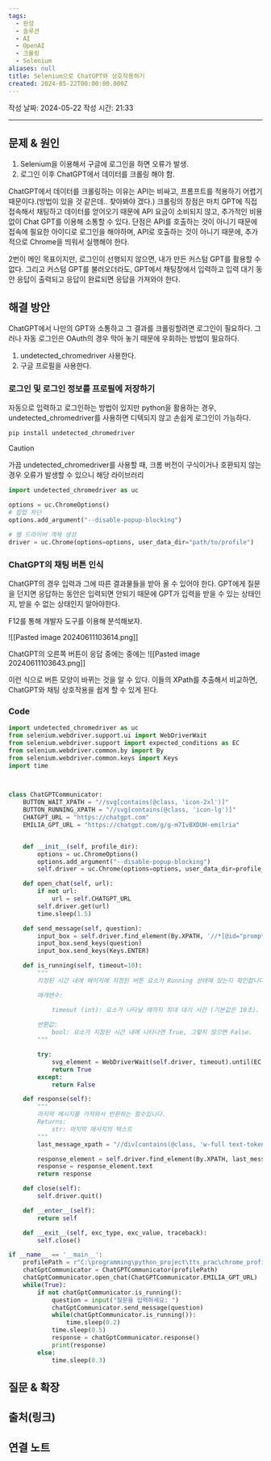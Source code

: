 ```yaml
---
tags:
  - 완성
  - 솔루션
  - AI
  - OpenAI
  - 크롤링
  - Selenium
aliases: null
title: Selenium으로 ChatGPT와 상호작용하기
created: 2024-05-22T00:00:00.000Z
---
```

작성 날짜: 2024-05-22
작성 시간: 21:33


----

## 문제 & 원인

1. Selenium을 이용해서 구글에 로그인을 하면 오류가 발생.
2. 로그인 이후 ChatGPT에서 데이터를 크롤링 해야 함.

ChatGPT에서 데이터를 크롤링하는 이유는 API는 비싸고, 프롬프트를 적용하기 어렵기 때문이다.(방법이 있을 것 같은데.. 찾아봐야 겠다.) 크롤링의 장점은 마치 GPT에 직접 접속해서 채팅하고 데이터를 얻어오기 때문에 API 요금이 소비되지 않고, 추가적인 비용 없이 Chat GPT를 이용해 소통할 수 있다. 단점은 API를 호출하는 것이 아니기 때문에 접속에 필요한 아이디로 로그인을 해야하며, API로 호출하는 것이 아니기 때문에, 추가적으로 Chrome을 띄워서 실행해야 한다.

2번이 메인 목표이지만, 로그인이 선행되지 않으면, 내가 만든 커스텀 GPT를 활용할 수 없다. 그리고 커스텀 GPT를 불러오더라도, GPT에서 채팅창에서 입력하고 입력 대기 동안 응답이 출력되고 응답이 완료되면 응답을 가져와야 한다. 
## 해결 방안

ChatGPT에서 나만의 GPT와 소통하고 그 결과를 크롤링할려면 로그인이 필요하다. 그러나 자동 로그인은 OAuth의 경우 막아 놓기 때문에 우회하는 방법이 필요하다.


1. undetected_chromedriver 사용한다.
2. 구글 프로필을 사용한다.

### 로그인 및 로그인 정보를 프로필에 저장하기

자동으로 입력하고 로그인하는 방법이 있지만 python을 활용하는 경우, undetected_chromedriver를 사용하면 디텍되지 않고 손쉽게 로그인이 가능하다.

```shell
pip install undetected_chromedriver
```

>[!caution]
>가끔 undetected_chromedriver를 사용할 때, 크롬 버전이 구식이거나 호환되지 않는 경우 오류가 발생할 수 있으니 해당 라이브러리 

```python
import undetected_chromedriver as uc

options = uc.ChromeOptions()
# 팝업 차단
options.add_argument("--disable-popup-blocking")

# 웹 드라이버 객체 생성
driver = uc.Chrome(options=options, user_data_dir="path/to/profile")
```

### ChatGPT의 채팅 버튼 인식

ChatGPT의 경우 입력과 그에 따른 결과물들을 받아 올 수 있어야 한다. GPT에게 질문을 던지면 응답하는 동안은 입력되면 안되기 때문에 GPT가 입력을 받을 수 있는 상태인지, 받을 수 없는 상태인지 알아야한다.

F12를 통해 개발자 도구를 이용해 분석해보자.

![[Pasted image 20240611103614.png]]

ChatGPT의 오른쪽 버튼이 응답 중에는 중에는
![[Pasted image 20240611103643.png]]

이런 식으로 버튼 모양이 바뀌는 것을 알 수 있다. 이들의 XPath를 추출해서 비교하면, ChatGPT와 채팅 상호작용을 쉽게 할 수 있게 된다.

### Code

```python
import undetected_chromedriver as uc
from selenium.webdriver.support.ui import WebDriverWait
from selenium.webdriver.support import expected_conditions as EC
from selenium.webdriver.common.by import By
from selenium.webdriver.common.keys import Keys
import time

  

class ChatGPTCommunicator:
	BUTTON_WAIT_XPATH = "//svg[contains(@class, 'icon-2xl')]"
	BUTTON_RUNNING_XPATH = "//svg[contains(@class, 'icon-lg')]"
	CHATGPT_URL = "https://chatgpt.com"
	EMILIA_GPT_URL = "https://chatgpt.com/g/g-m7IvBXDUH-emilria"


	def __init__(self, profile_dir):
		options = uc.ChromeOptions()
		options.add_argument("--disable-popup-blocking")
		self.driver = uc.Chrome(options=options, user_data_dir=profile_dir)

	def open_chat(self, url):
		if not url:
			url = self.CHATGPT_URL
		self.driver.get(url)
		time.sleep(1.5)

	def send_message(self, question):
		input_box = self.driver.find_element(By.XPATH, '//*[@id="prompt-textarea"]')
		input_box.send_keys(question)
		input_box.send_keys(Keys.ENTER)

	def is_running(self, timeout=10):
		"""
		지정된 시간 내에 페이지에 지정된 버튼 요소가 Running 상태에 있는지 확인합니다.

		매개변수:

			timeout (int): 요소가 나타날 때까지 최대 대기 시간 (기본값은 10초).
	
		반환값:
			bool: 요소가 지정된 시간 내에 나타나면 True, 그렇지 않으면 False.
		"""

		try:
			svg_element = WebDriverWait(self.driver, timeout).until(EC.presence_of_element_located((By.XPATH, self.BUTTON_RUNNING_XPATH)))
			return True
		except:
			return False

	def response(self):
		"""
		마지막 메시지를 가져와서 반환하는 함수입니다.
		Returns:
			str: 마지막 메시지의 텍스트
		"""
		last_message_xpath = "//div[contains(@class, 'w-full text-token-text-primary')][last()]"

		response_element = self.driver.find_element(By.XPATH, last_message_xpath)
		response = response_element.text
		return response

	def close(self):
		self.driver.quit()

	def __enter__(self):
		return self

	def __exit__(self, exc_type, exc_value, traceback):
		self.close()

if __name__ == '__main__':
	profilePath = r"C:\programming\python_project\tts_prac\chrome_profile"
	chatGptCommunicator = ChatGPTCommunicator(profilePath)
	chatGptCommunicator.open_chat(ChatGPTCommunicator.EMILIA_GPT_URL)
	while(True):
		if not chatGptCommunicator.is_running():
			question = input("질문을 입력하세요: ")
			chatGptCommunicator.send_message(question)
			while(chatGptCommunicator.is_running()):
				time.sleep(0.2)
			time.sleep(0.5)
			response = chatGptCommunicator.response()
			print(response)
		else:
			time.sleep(0.3)
```

## 질문 & 확장


## 출처(링크)



## 연결 노트
